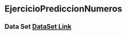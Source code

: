 # EjercicioPrediccionNumeros

## Data Set [DataSet Link](https://1drv.ms/x/s!Ar7EWSWshbxVg8VFhNgkWEUQD1MENg?e=fSgj1Phttps://1drv.ms/x/s!Ar7EWSWshbxVg8VFhNgkWEUQD1MENg?e=fSgj1P)